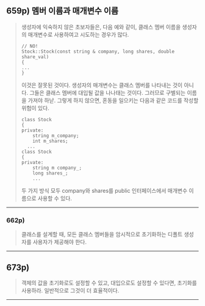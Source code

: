 ## 659p) 멤버 이름과 매개변수 이름
> 생성자에 익숙하지 않은 초보자들은, 다음 예와 같이, 클래스 멤버 이름을 생성자의 매개변수로 사용하여고 시도하는 경우가 많다.
> <pre><code>// NO!
> Stock::Stock(const string & company, long shares, double share_val)
> {
> ...
> }</code></pre>
> 이것은 잘못된 것이다. 생성자의 매개변수는 클래스 멤버를 나타내는 것이 아니다. 그들은 클래스 멤버에 대입될 값을 나나태는 것이다. 그러므로 구별되는 이름을 가져야 하낟. 그렇게 하지 않으면, 혼동을 일으키는 다음과 같은 코드를 작성할 위험이 있다.
> <pre><code>class Stock
> {
> private:
>     string m_company;
>     int m_shares;
>   ...
> class Stock
> {
> private:
>     string m company_;
>     long shares_;
>     ...</code></pre>
> 두 가지 방식 모두 company와 shares를 public 인터페이스에서 매개변수 이름으로 사용할 수 있다.
___
### 662p)
> 클래스를 설계할 때, 모든 클래스 멤버들을 암시적으로 초기화하는 디폴트 생성자를 사용자가 제공해야 한다.
___
## 673p)
> 객체의 값을 초기화로도 설정할 수 있고, 대입으로도 설정할 수 있다면, 초기화를 사용하라. 일반적으로 그것이 더 효율적이다. 
___